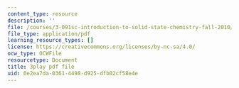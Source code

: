 ```yaml
---
content_type: resource
description: ''
file: /courses/3-091sc-introduction-to-solid-state-chemistry-fall-2010/0e2ea7da03614498d925dfb02cf58e4e_StY_01uUFSY.pdf
file_type: application/pdf
learning_resource_types: []
license: https://creativecommons.org/licenses/by-nc-sa/4.0/
ocw_type: OCWFile
resourcetype: Document
title: 3play pdf file
uid: 0e2ea7da-0361-4498-d925-dfb02cf58e4e
---
```

